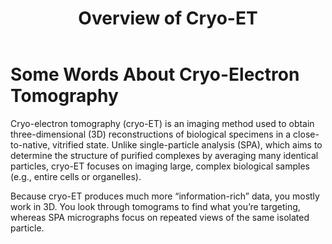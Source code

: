 ﻿---
layout: default
title: "Overview of Cryo-ET"
---

# Some Words About Cryo-Electron Tomography

Cryo-electron tomography (cryo-ET) is an imaging method used to obtain three-dimensional (3D) reconstructions of biological specimens in a close-to-native, vitrified state. 
Unlike single-particle analysis (SPA), which aims to determine the structure of purified complexes by averaging many identical particles, cryo-ET focuses on imaging large, complex biological samples (e.g., entire cells or organelles). 

Because cryo-ET produces much more “information-rich” data, you mostly work in 3D. 
You look through tomograms to find what you’re targeting, whereas SPA micrographs focus on repeated views of the same isolated particle.
